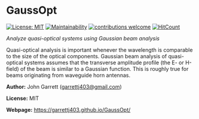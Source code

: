GaussOpt
========

[![License: MIT](https://img.shields.io/badge/License-MIT-yellow.svg)](https://opensource.org/licenses/MIT)
[![Maintainability](https://api.codeclimate.com/v1/badges/69ee4c8b4f91685158c4/maintainability)](https://codeclimate.com/github/garrettj403/GaussOpt/maintainability)
[![contributions welcome](https://img.shields.io/badge/contributions-welcome-brightgreen.svg?style=flat)](https://github.com/garrettj403/GaussOpt/issues)
[![HitCount](http://hits.dwyl.io/garrettj403/GaussOpt.svg)](http://hits.dwyl.io/garrettj403/GaussOpt)

*Analyze quasi-optical systems using Gaussian beam analysis*

Quasi-optical analysis is important whenever the wavelength is comparable to the size of the optical components. Gaussian beam analysis of quasi-optical systems assumes that the transverse amplitude profile (the E- or H-field) of the beam is similar to a Gaussian function. This is roughly true for beams originating from waveguide horn antennas.

**Author:** John Garrett (garrettj403@gmail.com)

**License:** MIT

**Webpage:** https://garrettj403.github.io/GaussOpt/
